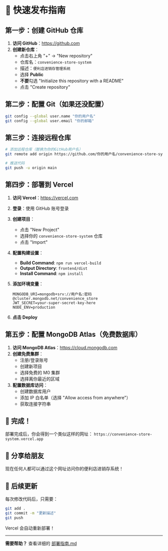 # 🚀 快速发布指南

## 第一步：创建 GitHub 仓库

1. **访问 GitHub**：https://github.com
2. **创建新仓库**：
   - 点击右上角 "+" → "New repository"
   - 仓库名：`convenience-store-system`
   - 描述：`便利店进销存管理系统`
   - 选择 **Public**
   - **不要**勾选 "Initialize this repository with a README"
   - 点击 "Create repository"

## 第二步：配置 Git（如果还没配置）

```bash
git config --global user.name "你的用户名"
git config --global user.email "你的邮箱"
```

## 第三步：连接远程仓库

```bash
# 添加远程仓库（替换为你的GitHub用户名）
git remote add origin https://github.com/你的用户名/convenience-store-system.git

# 推送代码
git push -u origin main
```

## 第四步：部署到 Vercel

1. **访问 Vercel**：https://vercel.com
2. **登录**：使用 GitHub 账号登录
3. **创建项目**：
   - 点击 "New Project"
   - 选择你的 `convenience-store-system` 仓库
   - 点击 "Import"

4. **配置构建设置**：
   - **Build Command**: `npm run vercel-build`
   - **Output Directory**: `frontend/dist`
   - **Install Command**: `npm install`

5. **添加环境变量**：
   ```
   MONGODB_URI=mongodb+srv://用户名:密码@cluster.mongodb.net/convenience_store
   JWT_SECRET=your-super-secret-key-here
   NODE_ENV=production
   ```

6. **点击 Deploy**

## 第五步：配置 MongoDB Atlas（免费数据库）

1. **访问 MongoDB Atlas**：https://cloud.mongodb.com
2. **创建免费集群**：
   - 注册/登录账号
   - 创建新项目
   - 选择免费的 M0 集群
   - 选择离你最近的区域
3. **配置数据库访问**：
   - 创建数据库用户
   - 添加 IP 白名单（选择 "Allow access from anywhere"）
   - 获取连接字符串

## 🎉 完成！

部署完成后，你会得到一个类似这样的网址：
`https://convenience-store-system.vercel.app`

## 📱 分享给朋友

现在任何人都可以通过这个网址访问你的便利店进销存系统！

## 🔧 后续更新

每次修改代码后，只需要：
```bash
git add .
git commit -m "更新描述"
git push
```

Vercel 会自动重新部署！

---

**需要帮助？** 查看详细的 [部署指南.md](./部署指南.md)